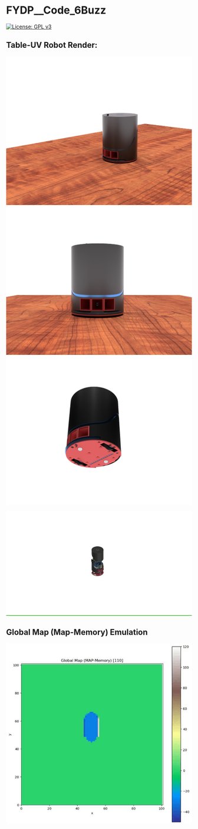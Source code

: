 # FYDP__Code_6Buzz

[![License: GPL v3](https://img.shields.io/badge/License-GPLv3-blue.svg)](https://www.gnu.org/licenses/gpl-3.0)

## Table-UV Robot Render:

<img src="README.assets/xbot_concept_v2.5_2.png" alt="xbot_concept_v2.5_2" style="zoom:50%;" />

<img src="README.assets/xbot_concept_v2.5_3.png" alt="xbot_concept_v2.5_3" style="zoom:50%;" />

<img src="README.assets/xbot_concept_v2.5_4.png" alt="xbot_concept_v2.5_4" style="zoom:50%;" />

![OmniPlayerGif_2021_03_11_02_51_19](README.assets/OmniPlayerGif_2021_03_11_02_51_19.gif)





## Global Map (Map-Memory) Emulation

<img src="README.assets/OmniPlayerGif_2021_03_11_02_32_53.gif" alt="OmniPlayerGif_2021_03_11_02_32_53" style="zoom:70%;" />


